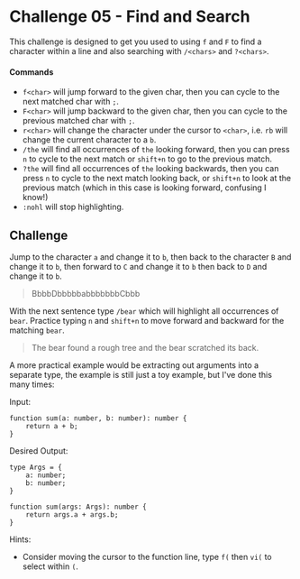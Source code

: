 # Challenge 05 - Find and Search

This challenge is designed to get you used to using `f` and `F` to find a character within a line and also searching with `/<chars>` and `?<chars>`.

#### Commands

* `f<char>` will jump forward to the given char, then you can cycle to the next matched char with `;`.
* `F<char>` will jump backward to the given char, then you can cycle to the previous matched char with `;`.
* `r<char>` will change the character under the cursor to `<char>`, i.e. `rb` will change the current character to a `b`.
* `/the` will find all occurrences of `the` looking forward, then you can press `n` to cycle to the next match or `shift+n` to go to the previous match.
* `?the` will find all occurrences of `the` looking backwards, then you can press `n` to cycle to the next match looking back, or `shift+n` to look at the previous match (which in this case is looking forward, confusing I know!)
* `:nohl` will stop highlighting.

## Challenge

Jump to the character `a` and change it to `b`, then back to the character `B` and change it to `b`, then forward to `C` and change it to `b` then back to `D` and change it to `b`.

> BbbbDbbbbbabbbbbbbCbbb

With the next sentence type `/bear` which will highlight all occurrences of `bear`.  Practice typing `n` and `shift+n` to move forward and backward for the matching `bear`.

> The bear found a rough tree and the bear scratched its back.

A more practical example would be extracting out arguments into a separate type, the example is still just a toy example, but I've done this many times:

Input:

```
function sum(a: number, b: number): number {
    return a + b;
}
```

Desired Output:

```
type Args = {
    a: number;
    b: number;
}

function sum(args: Args): number {
    return args.a + args.b;
}
```

Hints:
* Consider moving the cursor to the function line, type `f(` then `vi(` to select within `(`.